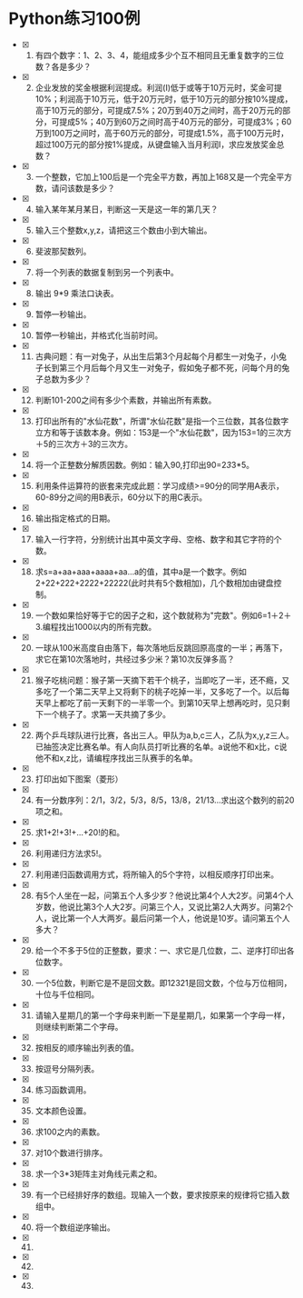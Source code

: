# Python练习100例
- [X] 1. 有四个数字：1、2、3、4，能组成多少个互不相同且无重复数字的三位数？各是多少？
- [X] 2. 企业发放的奖金根据利润提成。利润(I)低于或等于10万元时，奖金可提10%；利润高于10万元，低于20万元时，低于10万元的部分按10%提成，高于10万元的部分，可提成7.5%；20万到40万之间时，高于20万元的部分，可提成5%；40万到60万之间时高于40万元的部分，可提成3%；60万到100万之间时，高于60万元的部分，可提成1.5%，高于100万元时，超过100万元的部分按1%提成，从键盘输入当月利润I，求应发放奖金总数？
- [x] 3. 一个整数，它加上100后是一个完全平方数，再加上168又是一个完全平方数，请问该数是多少？
- [x] 4. 输入某年某月某日，判断这一天是这一年的第几天？
- [x] 5. 输入三个整数x,y,z，请把这三个数由小到大输出。
- [x] 6. 斐波那契数列。
- [x] 7. 将一个列表的数据复制到另一个列表中。
- [x] 8. 输出 9*9 乘法口诀表。
- [x] 9. 暂停一秒输出。
- [x] 10. 暂停一秒输出，并格式化当前时间。
- [x] 11. 古典问题：有一对兔子，从出生后第3个月起每个月都生一对兔子，小兔子长到第三个月后每个月又生一对兔子，假如兔子都不死，问每个月的兔子总数为多少？ 
- [x] 12. 判断101-200之间有多少个素数，并输出所有素数。
- [x] 13. 打印出所有的"水仙花数"，所谓"水仙花数"是指一个三位数，其各位数字立方和等于该数本身。例如：153是一个"水仙花数"，因为153=1的三次方＋5的三次方＋3的三次方。
- [x] 14. 将一个正整数分解质因数。例如：输入90,打印出90=2*3*3*5。
- [x] 15. 利用条件运算符的嵌套来完成此题：学习成绩>=90分的同学用A表示，60-89分之间的用B表示，60分以下的用C表示。
- [x] 16. 输出指定格式的日期。
- [x] 17. 输入一行字符，分别统计出其中英文字母、空格、数字和其它字符的个数。
- [x] 18. 求s=a+aa+aaa+aaaa+aa...a的值，其中a是一个数字。例如2+22+222+2222+22222(此时共有5个数相加)，几个数相加由键盘控制。
- [x] 19. 一个数如果恰好等于它的因子之和，这个数就称为"完数"。例如6=1＋2＋3.编程找出1000以内的所有完数。
- [x] 20. 一球从100米高度自由落下，每次落地后反跳回原高度的一半；再落下，求它在第10次落地时，共经过多少米？第10次反弹多高？
- [x] 21. 猴子吃桃问题：猴子第一天摘下若干个桃子，当即吃了一半，还不瘾，又多吃了一个第二天早上又将剩下的桃子吃掉一半，又多吃了一个。以后每天早上都吃了前一天剩下的一半零一个。到第10天早上想再吃时，见只剩下一个桃子了。求第一天共摘了多少。
- [x] 22. 两个乒乓球队进行比赛，各出三人。甲队为a,b,c三人，乙队为x,y,z三人。已抽签决定比赛名单。有人向队员打听比赛的名单。a说他不和x比，c说他不和x,z比，请编程序找出三队赛手的名单。
- [x] 23. 打印出如下图案（菱形）    
- [x] 24. 有一分数序列：2/1，3/2，5/3，8/5，13/8，21/13...求出这个数列的前20项之和。
- [x] 25. 求1+2!+3!+...+20!的和。
- [x] 26. 利用递归方法求5!。
- [x] 27. 利用递归函数调用方式，将所输入的5个字符，以相反顺序打印出来。
- [x] 28. 有5个人坐在一起，问第五个人多少岁？他说比第4个人大2岁。问第4个人岁数，他说比第3个人大2岁。问第三个人，又说比第2人大两岁。问第2个人，说比第一个人大两岁。最后问第一个人，他说是10岁。请问第五个人多大？
- [x] 29. 给一个不多于5位的正整数，要求：一、求它是几位数，二、逆序打印出各位数字。
- [x] 30. 一个5位数，判断它是不是回文数。即12321是回文数，个位与万位相同，十位与千位相同。    
- [x] 31. 请输入星期几的第一个字母来判断一下是星期几，如果第一个字母一样，则继续判断第二个字母。
- [x] 32. 按相反的顺序输出列表的值。
- [x] 33. 按逗号分隔列表。
- [x] 34. 练习函数调用。
- [x] 35. 文本颜色设置。
- [x] 36. 求100之内的素数。
- [x] 37. 对10个数进行排序。
- [x] 38. 求一个3*3矩阵主对角线元素之和。
- [x] 39. 有一个已经排好序的数组。现输入一个数，要求按原来的规律将它插入数组中。
- [x] 40. 将一个数组逆序输出。
- [x] 41. 
- [x] 42. 
- [x] 43.     